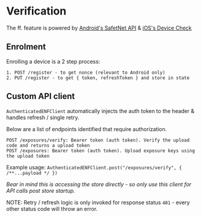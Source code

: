 # Verification

The ff. feature is powered by [Android's SafetNet API](https://developer.android.com/training/safetynet) & [iOS's Device Check](https://developer.apple.com/documentation/devicecheck)

## Enrolment

Enrolling a device is a 2 step process:

    1. POST /register - to get nonce (relevant to Android only)
    2. PUT /register - to get { token, refreshToken } and store in state

## Custom API client

`AuthenticatedENFClient` automatically injects the auth token to the header & handles refresh / single retry.

Below are a list of endpoints identified that require authorization.

```
POST /exposures/verify: Bearer token (auth token). Verify the upload code and returns a upload token
POST /exposures: Bearer token (auth token). Upload exposure keys using the upload token
```

Example usage: `AuthenticatedENFClient.post("/exposures/verify", { /**...payload */ })`

<i>Bear in mind this is accessing the store directly - so only use this client for API calls post store startup.</i>

NOTE: Retry / refresh logic is only invoked for response status `401` - every other status code will throw an error.